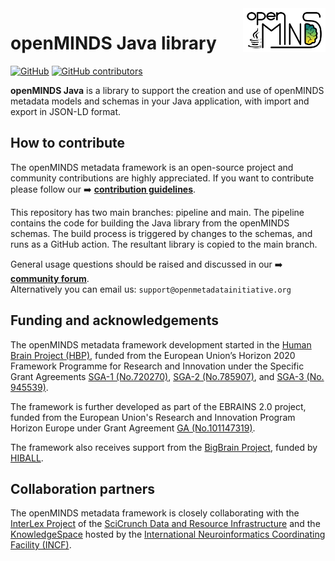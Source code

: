 <a href="/img/openMINDS-logos/openMINDS-JAVA_logo_light.png">
  <picture>
    <source media="(prefers-color-scheme: dark)" srcset="/img/openMINDS-JAVA_logo_dark.png">
    <source media="(prefers-color-scheme: light)" srcset="/img/openMINDS-JAVA_logo_light.png">
    <img alt="openMINDS-JAVA_logo" src="/img/openMINDS-JAVA_logo_light.png" title="Logo created by Schlegel, Zehl, and Hagen Blixhavn." align="right" height="70">
  </picture>
</a>

# openMINDS Java library

[![GitHub][license-shield]][license-url]
[![GitHub contributors][contributors-shield]][contributors-url]

**openMINDS Java** is a library to support the creation and use of openMINDS metadata models and schemas in your Java application, with import and export in JSON-LD format.

## How to contribute

The openMINDS metadata framework is an open-source project and community contributions are highly appreciated. If you want to contribute please follow our :arrow_right: [**contribution guidelines**][contribution-url].

This repository has two main branches: pipeline and main. The pipeline contains the code for building the Java library from the openMINDS schemas. The build process is triggered by changes to the schemas, and runs as a GitHub action. The resultant library is copied to the main branch.

General usage questions should be raised and discussed in our :arrow_right: [**community forum**][community-forum].  
Alternatively you can email us: `support@openmetadatainitiative.org`

## Funding and acknowledgements

The openMINDS metadata framework development started in the [Human Brain Project (HBP)][hbp-website], funded from the European Union’s Horizon 2020 Framework Programme for Research and Innovation under the Specific Grant Agreements [SGA-1 (No.720270)][hbp-sga1-doi], [SGA-2 (No.785907)][hbp-sga2-doi], and [SGA-3 (No. 945539)][hbp-sga3-doi]. 

The framework is further developed as part of the EBRAINS 2.0 project, funded from the European Union's Research and Innovation Program Horizon Europe under Grant Agreement [GA (No.101147319)][ebrains2-doi].

The framework also receives support from the [BigBrain Project](https://bigbrainproject.org/), funded by [HIBALL][hiball-url].

## Collaboration partners

The openMINDS metadata framework is closely collaborating with the [InterLex Project][interlex-dashboard] of the [SciCrunch Data and Resource Infrastructure][scicrunch-website] and the [KnowledgeSpace][ks-website] hosted by the [International Neuroinformatics Coordinating Facility (INCF)][incf-website].

[contributors-url]: https://github.com/openMetadataInitiative/openMINDS_Java/graphs/contributors
[contributors-shield]: https://img.shields.io/github/contributors/openMetadataInitiative/openMINDS_Java
[license-url]: https://www.apache.org/licenses/LICENSE-2.0
[license-shield]: https://img.shields.io/badge/License-Apache_2.0-blue.svg
[contribution-url]: https://openminds-documentation.readthedocs.io/en/latest/shared/contribution_guidelines.html
[community-forum]: https://neurostars.org/t/about-the-openminds-category/31428
[ebrains2-doi]: https://doi.org/10.3030/101147319
[hiball-url]: https://bigbrainproject.org/hiball.html
[hbp-sga1-doi]: https://doi.org/10.3030/720270
[hbp-sga2-doi]: https://doi.org/10.3030/785907
[hbp-sga3-doi]: https://doi.org/10.3030/945539
[hbp-website]: https://www.humanbrainproject.eu
[incf-website]: https://www.incf.org
[interlex-dashboard]: https://scicrunch.org/scicrunch/interlex/dashboard
[ks-website]: https://knowledge-space.org
[scicrunch-website]: https://scicrunch.org
